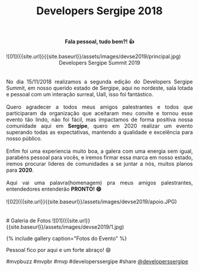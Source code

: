 ﻿---
title: "Developers Sergipe 2018"
comments: true
excerpt_separator: "Ler mais"
categories:
  - Evento
gallery:
  - url: /assets/images/devse2019/1.jpg
    image_path: /assets/images/devse2019/1.jpg
    alt: "Developers Sergipe Summit 2019"
  - url: /assets/images/devse2019/evento (1).jpg
    image_path: /assets/images/devse2019/evento (1).jpg
    alt: "Developers Sergipe Summit 2019"
  - url: /assets/images/devse2019/evento (2).jpg
    image_path: /assets/images/devse2019/evento (2).jpg
    alt: "Developers Sergipe Summit 2019"
  - url: /assets/images/devse2019/evento (3).jpg
    image_path: /assets/images/devse2019/evento (3).jpg
    alt: "Developers Sergipe Summit 2019"
  - url: /assets/images/devse2019/evento (4).jpg
    image_path: /assets/images/devse2019/evento (4).jpg
    alt: "Developers Sergipe Summit 2019"
  - url: /assets/images/devse2019/evento (5).jpg
    image_path: /assets/images/devse2019/evento (5).jpg
    alt: "Developers Sergipe Summit 2019"
  - url: /assets/images/devse2019/evento (1).jpg
    image_path: /assets/images/devse2019/evento (1).jpg
    alt: "Developers Sergipe Summit 2019"
  - url: /assets/images/devse2019/evento (1).jpg
    image_path: /assets/images/devse2019/evento (1).jpg
    alt: "Developers Sergipe Summit 2019"
  - url: /assets/images/devse2019/evento (1).jpg
    image_path: /assets/images/devse2019/evento (1).jpg
    alt: "Developers Sergipe Summit 2019"
  - url: /assets/images/devse2019/evento (1).jpg
    image_path: /assets/images/devse2019/evento (1).jpg
    alt: "Developers Sergipe Summit 2019"
  - url: /assets/images/devse2019/evento (1).jpg
    image_path: /assets/images/devse2019/evento (1).jpg
    alt: "Developers Sergipe Summit 2019"
  - url: /assets/images/devse2019/evento (1).jpg
    image_path: /assets/images/devse2019/evento (1).jpg
    alt: "Developers Sergipe Summit 2019"
  - url: /assets/images/devse2019/evento (1).jpg
    image_path: /assets/images/devse2019/evento (1).jpg
    alt: "Developers Sergipe Summit 2019"
  - url: /assets/images/devse2019/evento (1).jpg
    image_path: /assets/images/devse2019/evento (1).jpg
    alt: "Developers Sergipe Summit 2019"
  - url: /assets/images/devse2019/evento (1).jpg
    image_path: /assets/images/devse2019/evento (1).jpg
    alt: "Developers Sergipe Summit 2019"
  - url: /assets/images/devse2019/evento (1).jpg
    image_path: /assets/images/devse2019/evento (1).jpg
    alt: "Developers Sergipe Summit 2019"
  - url: /assets/images/devse2019/evento (1).jpg
    image_path: /assets/images/devse2019/evento (1).jpg
    alt: "Developers Sergipe Summit 2019"
  - url: /assets/images/devse2019/dev20.jpg
    image_path: /assets/images/devse2019/evento (1).jpg
    alt: "Developers Sergipe Summit 2019"
  - url: /assets/images/devse2019/evento (1).jpg
    image_path: /assets/images/devse2019/evento (1).jpg
    alt: "Developers Sergipe Summit 2019"
  - url: /assets/images/devse2019/evento (1).jpg
    image_path: /assets/images/devse2019/evento (1).jpg
    alt: "Developers Sergipe Summit 2019"
  - url: /assets/images/devse2019/evento (1).jpg
    image_path: /assets/images/devse2019/evento (1).jpg
    alt: "Developers Sergipe Summit 2019"
  - url: /assets/images/devse2019/evento (1).jpg
    image_path: /assets/images/devse2019/evento (1).jpg
    alt: "Developers Sergipe Summit 2019"
  - url: /assets/images/devse2019/evento (1).jpg
    image_path: /assets/images/devse2019/evento (1).jpg
    alt: "Developers Sergipe Summit 2019"
  - url: /assets/images/devse2019/evento (1).jpg
    image_path: /assets/images/devse2019/evento (1).jpg
    alt: "Developers Sergipe Summit 2019"
  - url: /assets/images/devse2019/evento (1).jpg
    image_path: /assets/images/devse2019/evento (1).jpg
    alt: "Developers Sergipe Summit 2019"
  - url: /assets/images/devse2019/evento (1).jpg
    image_path: /assets/images/devse2019/evento (1).jpg
    alt: "Developers Sergipe Summit 2019"
  - url: /assets/images/devse2019/evento (1).jpg
    image_path: /assets/images/devse2019/evento (1).jpg
    alt: "Developers Sergipe Summit 2019"
  - url: /assets/images/devse2019/evento (1).jpg
    image_path: /assets/images/devse2019/evento (1).jpg
    alt: "Developers Sergipe Summit 2019"
  - url: /assets/images/devse2019/evento (1).jpg
    image_path: /assets/images/devse2019/evento (1).jpg
    alt: "Developers Sergipe Summit 2019"
  - url: /assets/images/devse2019/evento (1).jpg
    image_path: /assets/images/devse2019/evento (1).jpg
    alt: "Developers Sergipe Summit 2019"
  - url: /assets/images/devse2019/evento (1).jpg
    image_path: /assets/images/devse2019/evento (1).jpg
    alt: "Developers Sergipe Summit 2019"
  - url: /assets/images/devse2019/evento (1).jpg
    image_path: /assets/images/devse2019/evento (1).jpg
    alt: "Developers Sergipe Summit 2019"
  - url: /assets/images/devse2019/evento (1).jpg
    image_path: /assets/images/devse2019/evento (1).jpg
    alt: "Developers Sergipe Summit 2019"
  - url: /assets/images/devse2019/evento (1).jpg
    image_path: /assets/images/devse2019/evento (1).jpg
    alt: "Developers Sergipe Summit 2019"
  - url: /assets/images/devse2019/evento (1).jpg
    image_path: /assets/images/devse2019/evento (1).jpg
    alt: "Developers Sergipe Summit 2019"
  - url: /assets/images/devse2019/evento (1).jpg
    image_path: /assets/images/devse2019/evento (1).jpg
    alt: "Developers Sergipe Summit 2019"
  - url: /assets/images/devse2019/dev54.jpg
    image_path: /assets/images/devse2019/dev54.jpg
    alt: "Developers Sergipe Summit 2019"
  - url: /assets/images/devse2019/evento (1).jpg
    image_path: /assets/images/devse2019/evento (1).jpg
    alt: "Developers Sergipe Summit 2019"
  - url: /assets/images/devse2019/evento (1).jpg
    image_path: /assets/images/devse2019/evento (1).jpg
    alt: "Developers Sergipe Summit 2019"
  - url: /assets/images/devse2019/evento (1).jpg
    image_path: /assets/images/devse2019/evento (1).jpg
    alt: "Developers Sergipe Summit 2019"
  - url: /assets/images/devse2019/evento (1).jpg
    image_path: /assets/images/devse2019/evento (1).jpg
    alt: "Developers Sergipe Summit 2019"
  - url: /assets/images/devse2019/evento (1).jpg
    image_path: /assets/images/devse2019/evento (1).jpg
    alt: "Developers Sergipe Summit 2019"
  - url: /assets/images/devse2019/evento (1).jpg
    image_path: /assets/images/devse2019/evento (1).jpg
    alt: "Developers Sergipe Summit 2019"
  - url: /assets/images/devse2019/evento (1).jpg
    image_path: /assets/images/devse2019/evento (1).jpg
    alt: "Developers Sergipe Summit 2019"
  - url: /assets/images/devse2019/evento (1).jpg
    image_path: /assets/images/devse2019/evento (1).jpg
    alt: "Developers Sergipe Summit 2019"
  - url: /assets/images/devse2019/evento (1).jpg
    image_path: /assets/images/devse2019/evento (1).jpg
    alt: "Developers Sergipe Summit 2019"
  - url: /assets/images/devse2019/evento (1).jpg
    image_path: /assets/images/devse2019/evento (1).jpg
    alt: "Developers Sergipe Summit 2019"
  - url: /assets/images/devse2019/evento (1).jpg
    image_path: /assets/images/devse2019/evento (1).jpg
    alt: "Developers Sergipe Summit 2019"
  - url: /assets/images/devse2019/evento (1).jpg
    image_path: /assets/images/devse2019/evento (1).jpg
    alt: "Developers Sergipe Summit 2019"
  - url: /assets/images/devse2019/evento (1).jpg
    image_path: /assets/images/devse2019/evento (1).jpg
    alt: "Developers Sergipe Summit 2019"
  - url: /assets/images/devse2019/evento (1).jpg
    image_path: /assets/images/devse2019/evento (1).jpg
    alt: "Developers Sergipe Summit 2019"
  - url: /assets/images/devse2019/evento (1).jpg
    image_path: /assets/images/devse2019/evento (1).jpg
    alt: "Developers Sergipe Summit 2019"
  - url: /assets/images/devse2019/evento (1).jpg
    image_path: /assets/images/devse2019/evento (1).jpg
    alt: "Developers Sergipe Summit 2019"
  - url: /assets/images/devse2019/evento (1).jpg
    image_path: /assets/images/devse2019/evento (1).jpg
    alt: "Developers Sergipe Summit 2019"
  - url: /assets/images/devse2019/evento (1).jpg
    image_path: /assets/images/devse2019/evento (1).jpg
    alt: "Developers Sergipe Summit 2019"
  - url: /assets/images/devse2019/evento (1).jpg
    image_path: /assets/images/devse2019/evento (1).jpg
    alt: "Developers Sergipe Summit 2019"
  - url: /assets/images/devse2019/evento (1).jpg
    image_path: /assets/images/devse2019/evento (1).jpg
    alt: "Developers Sergipe Summit 2019"
  - url: /assets/images/devse2019/evento (1).jpg
    image_path: /assets/images/devse2019/evento (1).jpg
    alt: "Developers Sergipe Summit 2019"
  - url: /assets/images/devse2019/evento (1).jpg
    image_path: /assets/images/devse2019/evento (1).jpg
    alt: "Developers Sergipe Summit 2019"
  - url: /assets/images/devse2019/evento (1).jpg
    image_path: /assets/images/devse2019/evento (1).jpg
    alt: "Developers Sergipe Summit 2019"
  - url: /assets/images/devse2019/evento (1).jpg
    image_path: /assets/images/devse2019/evento (1).jpg
    alt: "Developers Sergipe Summit 2019"
  - url: /assets/images/devse2019/evento (1).jpg
    image_path: /assets/images/devse2019/evento (1).jpg
    alt: "Developers Sergipe Summit 2019"
  - url: /assets/images/devse2019/evento (1).jpg
    image_path: /assets/images/devse2019/evento (1).jpg
    alt: "Developers Sergipe Summit 2019"
---

<center><strong>Fala pessoal, tudo bem?! 👍 </strong></center> <br>
![01]({{site.url}}{{site.baseurl}}/assets/images/devse2019/principal.jpg)
<div style="text-align: justify;">
<center>Developers Sergipe Summit 2019</center>
<br><br> 
No dia 15/11/2018 realizamos a segunda edição do Developers Sergipe Summit, em nosso querido estado de Sergipe, aqui no nordeste, sala lotada e pessoal com um interação surreal, Uall, isso foi fantástico.
<br><br>
 Quero agradecer a todos meus amigos palestrantes e todos que participaram da organização que aceitaram meu convite e tornou esse evento tão lindo, não foi fácil, mas impactamos de forma positiva nossa comunidade aqui em <strong>Sergipe</strong>, quero em 2020 realizar um evento superando todas as expectativas, mantendo a qualidade e excelência para nosso público.
<br><br>
Enfim foi uma experiencia muito boa, a galera com uma energia sem igual, parabéns pessoal para vocês, e iremos firmar essa marca em nosso estado, iremos procurar lideres de comunidades a se juntar a nós, muitos planos para <strong>2020</strong>.
<br><br> 
Aqui vai uma palavra(homenagem) pra meus amigos palestrantes, entendedores entenderão <strong>PRONTO! 😄</strong>
<br><br> 
</div>   
![02]({{site.url}}{{site.baseurl}}/assets/images/devse2019/apoio.JPG)
<br><br><br>
# Galeria de Fotos
![01]({{site.url}}{{site.baseurl}}/assets/images/devse2019/1.jpg) 

{% include gallery caption="Fotos do Evento" %}


<div class="notice--success">
Pessoal fico por aqui e um forte abraço! 😄
</div>

 #mvpbuzz #mvpbr #mvp #developerssergipe #share <a href="https://www.instagram.com/developerssergipe/" alt="">@developerssergipe</a><br><br>
